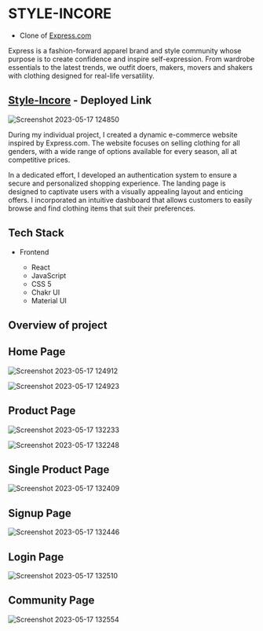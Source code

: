 # STYLE-INCORE

- Clone of [Express.com](https://www.express.com/)

Express is a fashion-forward apparel brand and style community whose purpose is to create confidence and inspire self-expression. From wardrobe essentials to the latest trends, we outfit doers, makers, movers and shakers with clothing designed for real-life versatility.


## [Style-Incore](https://express-rouge-seven.vercel.app/)  - Deployed Link



![Screenshot 2023-05-17 124850](https://github.com/somesh9870/style-incore/assets/112800148/4aab3494-772e-448a-85df-b6d15c45a642)


During my individual project, I created a dynamic e-commerce website inspired by Express.com. The website focuses on selling clothing for all genders, with a wide range of options available for every season, all at competitive prices.

In a dedicated effort, I developed an authentication system to ensure a secure and personalized shopping experience. The landing page is designed to captivate users with a visually appealing layout and enticing offers. I incorporated an intuitive dashboard that allows customers to easily browse and find clothing items that suit their preferences.



## Tech Stack

- Frontend
 
  - React
  - JavaScript
  - CSS 5
  - Chakr UI
  - Material UI

## Overview of project

## Home Page
![Screenshot 2023-05-17 124912](https://github.com/somesh9870/style-incore/assets/112800148/17a53acd-b430-4a63-b217-361f300c068f)


![Screenshot 2023-05-17 124923](https://github.com/somesh9870/style-incore/assets/112800148/c4fa78ae-2909-4465-bc1d-e811c0e93a63)




## Product Page

![Screenshot 2023-05-17 132233](https://github.com/somesh9870/style-incore/assets/112800148/0b067085-1e1e-45b0-a504-d6ba8dc5fe93)


![Screenshot 2023-05-17 132248](https://github.com/somesh9870/style-incore/assets/112800148/40bea2fa-d4d9-4253-b751-031a0717380c)



## Single Product Page

![Screenshot 2023-05-17 132409](https://github.com/somesh9870/style-incore/assets/112800148/abd7ef24-0b29-4cd8-821a-504aecea379d)


## Signup Page

![Screenshot 2023-05-17 132446](https://github.com/somesh9870/style-incore/assets/112800148/6d7881ef-83d4-45be-861d-1f8ed2bee215)



## Login Page

![Screenshot 2023-05-17 132510](https://github.com/somesh9870/style-incore/assets/112800148/59659531-be33-413f-84e0-76c0d30fd969)



## Community Page

![Screenshot 2023-05-17 132554](https://github.com/somesh9870/style-incore/assets/112800148/df0e6258-22d0-4dfc-b2f5-3a748b0b2f4f)







